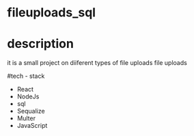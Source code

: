# fileuploads_sql

# description 
it is a small project on diiferent types of file uploads file uploads 

#tech - stack
- React
- NodeJs
- sql
- Sequalize
- Multer
- JavaScript
